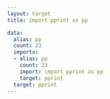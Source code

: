 ```yaml
---
layout: target
title: import pprint as pp

data:
  alias: pp
  count: 23
  imports:
  - alias: pp
    count: 23
    import: import pprint as pp
    target: pprint
  target: pprint
---
```

